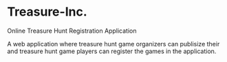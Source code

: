 # Treasure-Inc.
Online Treasure Hunt Registration Application

A web application where treasure hunt game organizers can publisize their and treasure hunt game players can register the games in the application.

